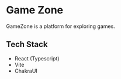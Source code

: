 # Game Zone

GameZone is a platform for exploring games.

## Tech Stack

- React (Typescript)
- Vite
- ChakraUI

